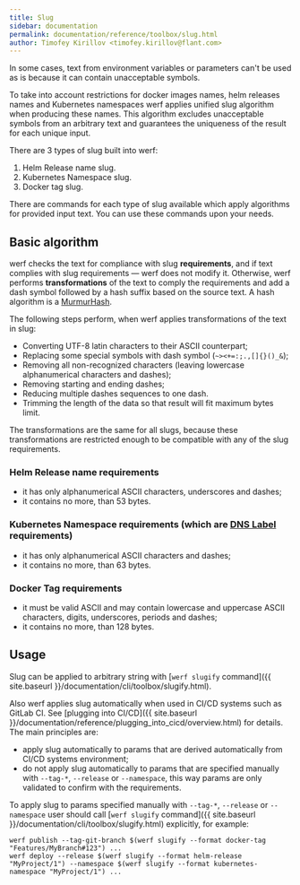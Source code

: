 ```yaml
---
title: Slug
sidebar: documentation
permalink: documentation/reference/toolbox/slug.html
author: Timofey Kirillov <timofey.kirillov@flant.com>
---
```


In some cases, text from environment variables or parameters can't be used as is because it can contain unacceptable symbols.

To take into account restrictions for docker images names, helm releases names and Kubernetes namespaces werf applies unified slug algorithm when producing these names. This algorithm excludes unacceptable symbols from an arbitrary text and guarantees the uniqueness of the result for each unique input.

There are 3 types of slug built into werf:

1. Helm Release name slug.
2. Kubernetes Namespace slug.
3. Docker tag slug.

There are commands for each type of slug available which apply algorithms for provided input text. You can use these commands upon your needs.

## Basic algorithm

werf checks the text for compliance with slug **requirements**, and if text complies with slug requirements — werf does not modify it. Otherwise, werf performs **transformations** of the text to comply the requirements and add a dash symbol followed by a hash suffix based on the source text. A hash algorithm is a [MurmurHash](https://en.wikipedia.org/wiki/MurmurHash).

The following steps perform, when werf applies transformations of the text in slug:
* Converting UTF-8 latin characters to their ASCII counterpart;
* Replacing some special symbols with dash symbol (`~><+=:;.,[]{}()_&`);
* Removing all non-recognized characters (leaving lowercase alphanumerical characters and dashes);
* Removing starting and ending dashes;
* Reducing multiple dashes sequences to one dash.
* Trimming the length of the data so that result will fit maximum bytes limit.

The transformations are the same for all slugs, because these transformations are restricted enough to be compatible with any of the slug requirements.

### Helm Release name requirements
* it has only alphanumerical ASCII characters, underscores and dashes;
* it contains no more, than 53 bytes.

### Kubernetes Namespace requirements (which are [DNS Label](https://www.ietf.org/rfc/rfc1035.txt) requirements)
* it has only alphanumerical ASCII characters and dashes;
* it contains no more, than 63 bytes.

### Docker Tag requirements
* it must be valid ASCII and may contain lowercase and uppercase ASCII characters, digits, underscores, periods and dashes;
* it contains no more, than 128 bytes.

## Usage

Slug can be applied to arbitrary string with [`werf slugify` command]({{ site.baseurl }}/documentation/cli/toolbox/slugify.html).

Also werf applies slug automatically when used in CI/CD systems such as GitLab CI. See [plugging into CI/CD]({{ site.baseurl }}/documentation/reference/plugging_into_cicd/overview.html) for details. The main principles are:
 * apply slug automatically to params that are derived automatically from CI/CD systems environment;
 * do not apply slug automatically to params that are specified manually with `--tag-*`, `--release` or `--namespace`, this way params are only validated to confirm with the requirements.

To apply slug to params specified manually with `--tag-*`, `--release` or `--namespace` user should call [`werf slugify` command]({{ site.baseurl }}/documentation/cli/toolbox/slugify.html) explicitly, for example:

```
werf publish --tag-git-branch $(werf slugify --format docker-tag "Features/MyBranch#123") ...
werf deploy --release $(werf slugify --format helm-release "MyProject/1") --namespace $(werf slugify --format kubernetes-namespace "MyProject/1") ...
```
